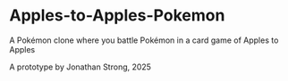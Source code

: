 # Apples-to-Apples-Pokemon
A Pokémon clone where you battle Pokémon in a card game of Apples to Apples

A prototype by Jonathan Strong, 2025
